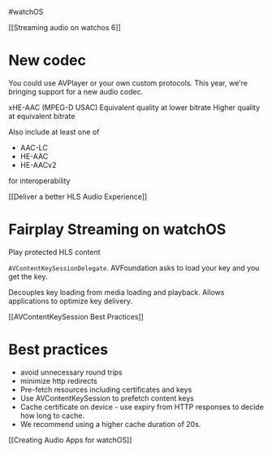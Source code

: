 #watchOS 

[[Streaming audio on watchos 6]]

# New codec

You could use AVPlayer or your own custom protocols.  This year, we're bringing support for a new audio codec.

xHE-AAC (MPEG-D USAC)
Equivalent quality at lower bitrate
Higher quality at equivalent bitrate

Also include at least one of
* AAC-LC
* HE-AAC
* HE-AACv2

for interoperability

[[Deliver a better HLS Audio Experience]]

# Fairplay Streaming on watchOS
Play protected HLS content 

`AVContentKeySessionDelegate`.  AVFoundation asks to load your key and you get the key.

Decouples key loading from media loading and playback.  Allows applications to optimize key delivery.

[[AVContentKeySession Best Practices]]

# Best practices
* avoid unnecessary round trips
* minimize http redirects
* Pre-fetch resources including certificates and keys
* Use AVContentKeySession to prefetch content keys
* Cache certificate on device - use expiry from HTTP responses to decide how long to cache.
* We recommend using a higher cache duration of 20s.


[[Creating Audio Apps for watchOS]]
